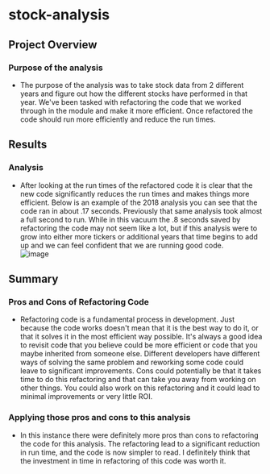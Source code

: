# stock-analysis
## Project Overview
### Purpose of the analysis
- The purpose of the analysis was to take stock data from 2 different years and figure out how the different stocks have performed in that year.  We've been tasked with refactoring the code that we worked through in the module and make it more efficient.  Once refactored the code should run more efficiently and reduce the run times. 

## Results
### Analysis
- After looking at the run times of the refactored code it is clear that the new code significantly reduces the run times and makes things more efficient. Below is an example of the 2018 analysis you can see that the code ran in about .17 seconds.  Previously that same analysis took almost a full second to run.  While in this vacuum the .8 seconds saved by refactoring the code may not seem like a lot, but if this analysis were to grow into either more tickers or additional years that time begins to add up and we can feel confident that we are running good code.   
 ![image](https://user-images.githubusercontent.com/88349448/129504990-ff1f5767-e8a5-4eaa-a917-93b80526566c.png)
 
 ## Summary
 ### Pros and Cons of Refactoring Code
 - Refactoring code is a fundamental process in development.  Just because the code works doesn't mean that it is the best way to do it, or that it solves it in the most efficient way possible.  It's always a good idea to revisit code that you believe could be more efficient or code that you maybe inherited from someone else.  Different developers have different ways of solving the same problem and reworking some code could leave to significant improvements.  Cons could potentially be that it takes time to do this refactoring and that can take you away from working on other things.  You could also work on this refactoring and it could lead to minimal improvements or very little ROI.
 
 ### Applying those pros and cons to this analysis 
 - In this instance there were definitely more pros than cons to refactoring the code for this analysis. The refactoring lead to a significant reduction in run time, and the code is now simpler to read.  I definitely think that the investment in time in refactoring of this code was worth it.   

